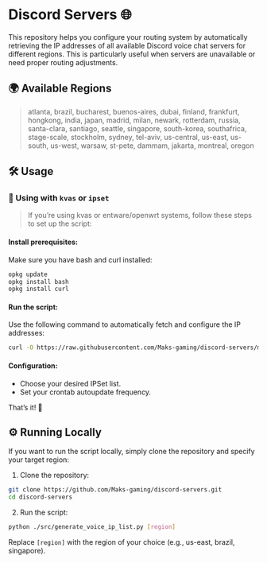 # Discord Servers 🌐
This repository helps you configure your routing system by automatically retrieving the IP addresses of all available Discord voice chat servers for different regions. This is particularly useful when servers are unavailable or need proper routing adjustments.

## 🌍 Available Regions
> atlanta, brazil, bucharest, buenos-aires, dubai, finland, frankfurt, hongkong, india, japan, madrid, milan, newark, rotterdam, russia, santa-clara, santiago, seattle, singapore, south-korea, southafrica, stage-scale, stockholm, sydney, tel-aviv, us-central, us-east, us-south, us-west, warsaw, st-pete, dammam, jakarta, montreal, oregon

## 🛠️ Usage
### 🔧 Using with `kvas` or `ipset`
> If you’re using kvas or entware/openwrt systems, follow these steps to set up the script:
#### Install prerequisites:
Make sure you have bash and curl installed:

```sh
opkg update
opkg install bash
opkg install curl
```

#### Run the script:
Use the following command to automatically fetch and configure the IP addresses:
```sh
curl -O https://raw.githubusercontent.com/Maks-gaming/discord-servers/main/kvas-adder.sh && bash kvas-adder.sh
```

#### Configuration:
- Choose your desired IPSet list.
- Set your crontab autoupdate frequency.

That’s it! 🎉

## ⚙️ Running Locally
If you want to run the script locally, simply clone the repository and specify your target region:

1. Clone the repository:
```sh
git clone https://github.com/Maks-gaming/discord-servers.git
cd discord-servers
```

2. Run the script:
```sh
python ./src/generate_voice_ip_list.py [region]
```
Replace `[region]` with the region of your choice (e.g., us-east, brazil, singapore).
